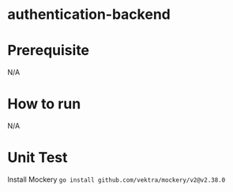 # authentication-backend

# Prerequisite
N/A

# How to run
N/A

# Unit Test
Install Mockery
`go install github.com/vektra/mockery/v2@v2.38.0`

